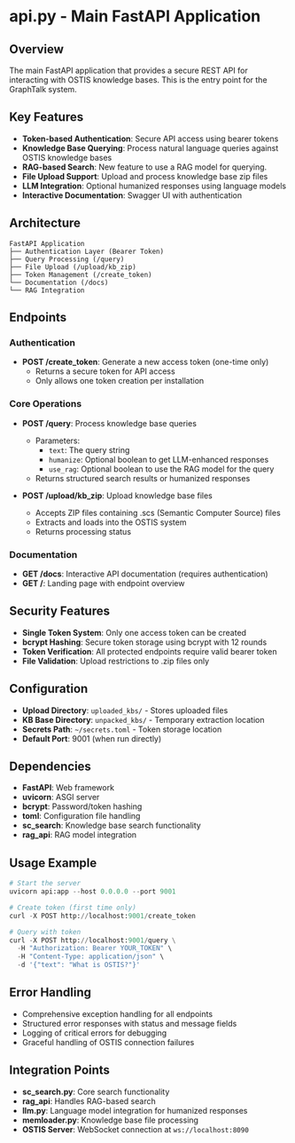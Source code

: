 # api.py - Main FastAPI Application

## Overview
The main FastAPI application that provides a secure REST API for interacting with OSTIS knowledge bases. This is the entry point for the GraphTalk system.

## Key Features
- **Token-based Authentication**: Secure API access using bearer tokens
- **Knowledge Base Querying**: Process natural language queries against OSTIS knowledge bases
- **RAG-based Search**: New feature to use a RAG model for querying.
- **File Upload Support**: Upload and process knowledge base zip files
- **LLM Integration**: Optional humanized responses using language models
- **Interactive Documentation**: Swagger UI with authentication

## Architecture
```
FastAPI Application
├── Authentication Layer (Bearer Token)
├── Query Processing (/query)
├── File Upload (/upload/kb_zip)
├── Token Management (/create_token)
└── Documentation (/docs)
└── RAG Integration
```

## Endpoints

### Authentication
- **POST /create_token**: Generate a new access token (one-time only)
  - Returns a secure token for API access
  - Only allows one token creation per installation

### Core Operations
- **POST /query**: Process knowledge base queries
  - Parameters:
    - `text`: The query string
    - `humanize`: Optional boolean to get LLM-enhanced responses
    - `use_rag`: Optional boolean to use the RAG model for the query
  - Returns structured search results or humanized responses

- **POST /upload/kb_zip**: Upload knowledge base files
  - Accepts ZIP files containing .scs (Semantic Computer Source) files
  - Extracts and loads into the OSTIS system
  - Returns processing status

### Documentation
- **GET /docs**: Interactive API documentation (requires authentication)
- **GET /**: Landing page with endpoint overview

## Security Features
- **Single Token System**: Only one access token can be created
- **bcrypt Hashing**: Secure token storage using bcrypt with 12 rounds
- **Token Verification**: All protected endpoints require valid bearer token
- **File Validation**: Upload restrictions to .zip files only

## Configuration
- **Upload Directory**: `uploaded_kbs/` - Stores uploaded files
- **KB Base Directory**: `unpacked_kbs/` - Temporary extraction location
- **Secrets Path**: `~/secrets.toml` - Token storage location
- **Default Port**: 9001 (when run directly)

## Dependencies
- **FastAPI**: Web framework
- **uvicorn**: ASGI server
- **bcrypt**: Password/token hashing
- **toml**: Configuration file handling
- **sc_search**: Knowledge base search functionality
- **rag_api**: RAG model integration

## Usage Example
```python
# Start the server
uvicorn api:app --host 0.0.0.0 --port 9001

# Create token (first time only)
curl -X POST http://localhost:9001/create_token

# Query with token
curl -X POST http://localhost:9001/query \
  -H "Authorization: Bearer YOUR_TOKEN" \
  -H "Content-Type: application/json" \
  -d '{"text": "What is OSTIS?"}'
```

## Error Handling
- Comprehensive exception handling for all endpoints
- Structured error responses with status and message fields
- Logging of critical errors for debugging
- Graceful handling of OSTIS connection failures

## Integration Points
- **sc_search.py**: Core search functionality
- **rag_api**: Handles RAG-based search
- **llm.py**: Language model integration for humanized responses
- **memloader.py**: Knowledge base file processing
- **OSTIS Server**: WebSocket connection at `ws://localhost:8090`
